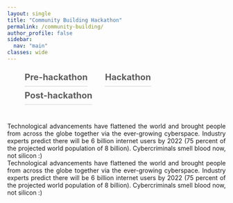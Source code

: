 ```yaml
---
layout: single
title: "Community Building Hackathon"
permalink: /community-building/
author_profile: false
sidebar:
  nav: "main"
classes: wide
---
```

<style>
  p {
      text-align: justify;
      display: block;
      margin-block-start: 1em;
      margin-block-end: 1em;
      margin-inline-start: 0px;
      margin-inline-end: 0px;
    }
  .menu-tab {
    display: flex;
    flex-wrap: wrap;
  }
  .menu-tab li.current {
    border-bottom: solid 2px #ff0046;
    opacity: 1;
}
.menu-tab li {
    cursor: pointer;
    font-size: 20px;
    line-height: 40px;
    margin-right: 40px;
    font-weight: 700;
    opacity: .7;
    border-bottom: solid 2px #94949452;
}
body menu>li {
    list-style: none;
}
body menu {
  position: relative;
}
.gr-event-body .gr-event-body__info {
    margin-top: 40px;
}
.gr-event-body .menu-tab {
    display: flex;
    flex-wrap: wrap;
}
</style>
<div>
<main class="gr-event-body">
  <menu class="menu-tab">
    <li data-tab="pre-hackathon">Pre-hackathon</li>
    <li data-tab="hackathon">Hackathon</li>
    <li data-tab="post-hackathon">Post-hackathon</li>
  </menu>
  <div class="gr-event-body__info">            
    <article class="pre-hackathon text-block">
    <div style="text-align: justify;">Technological advancements have flattened the world and brought people from across the globe together via the ever-growing cyberspace. Industry experts predict there will be 6 billion internet users by 2022 (75 percent of the projected world population of 8 billion). Cybercriminals smell blood now, not silicon :)</div>
    </article>
    <article class="hackathon text-block">
    <div style="text-align: justify;">Technological advancements have flattened the world and brought people from across the globe together via the ever-growing cyberspace. Industry experts predict there will be 6 billion internet users by 2022 (75 percent of the projected world population of 8 billion). Cybercriminals smell blood now, not silicon :)</div>
    </article>                 
  </div>
</main>
<script>
$('.gr-form').voogAjaxForm()
LL = new LazyLoad({
   elements_selector: ".gr-lazy"
 });

 var firstTab = $(".menu-tab li").first();
 var initialTab = firstTab.data("tab");
 firstTab.addClass("current");

 $(".gr-event-body").find("article." + initialTab).css("display","block");

 $(document).on("click",".menu-tab li",function() {
     var $name = $(this).data("tab");
     $(this).addClass("current").siblings().removeClass("current");
     $(".gr-event-body").find("article." + $name).css("display","block").siblings("article").css("display","none")
 });
</script>
</div>
